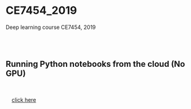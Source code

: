 # CE7454_2019
Deep learning course CE7454, 2019



<br>
<br>

## Running Python notebooks from the cloud (No GPU)
<br>

&nbsp;&nbsp;&nbsp; [click here]

[Click here]: https://mybinder.org/v2/gh/xbresson/CE7454_2019/master


